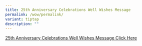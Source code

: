 ```yaml
---
title: 25th Anniversary Celebrations Well Wishes Message
permalink: /wow/permalink/
variant: tiptap
description: ""
---
```

<p><a href="https://forms.moe.edu.sg/forms/vRn60v" rel="noopener noreferrer nofollow" target="_blank">25th Anniversary Celebrations Well Wishes Message Click Here</a>
</p>